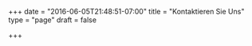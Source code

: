 +++
date = "2016-06-05T21:48:51-07:00"
title = "Kontaktieren Sie Uns"
type = "page"
draft =  false

+++



